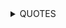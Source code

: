 <details><summary> QUOTES </summary>

- quote related to life: "If you worry about something, whatever it might be - and you are unable to change any of the sequence of chains of events that worries you - Do yourself a favor and try to stop worrying. If you cannot do something to change it, there is no point in worrying. If you can change the events/or whatever it might be (that worries you) - then go and change them, instead of worrying."
**conclusion of the long quote:**
> do not worry

***
- quote related to friendship: "What can I say? before I thought it was quite nice being totally alone (that is, I didn't feel lonely but I just liked being alone) now , that has changed, I can obviously be alone but I prefer being with my friends." 
- quote related to stuttering: "what I say, is worth repeating"
- quote related to the mind: "Many (including myself) didn't realize until recently, that - Slow progress - is progress."
- quote related to the mind: "Being able to spot more problems and give more criticism in your own ideas **more than spot good parts**, doesn't necessarily mean you're not making progress. It's rather the total opposite."
- quote related to past and the future: "Time, a quantity - is not infinite. When we can look in both directions, why not look forward, instead of backwards. We might stumble upon a new idea. *Relatively speaking*."
- quote related to the progress: "Remember, Progress has a direction. Aim it correctly and accurately"
- quote related to life in general: "We only live once, therefore we should live now. (It's difficult to prove if we live once, or more, but either way - we should enjoy all the time we live)"
</details>
